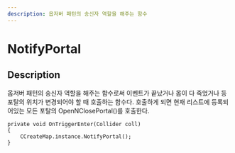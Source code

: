 ```yaml
---
description: 옵저버 패턴의 송신자 역할을 해주는 함수
---
```


# NotifyPortal

## Description

옵저버 패턴의 송신자 역할을 해주는 함수로써 이벤트가 끝났거나 몹이 다 죽었거나 등 포탈의 위치가 변경되어야 할 때 호출하는 함수다. 호출하게 되면 현재 리스트에 등록되어있는 모든 포탈의 OpenNClosePortal\(\)를 호출한다. 

```text
private void OnTriggerEnter(Collider coll)
{
    CCreateMap.instance.NotifyPortal();
}
```



